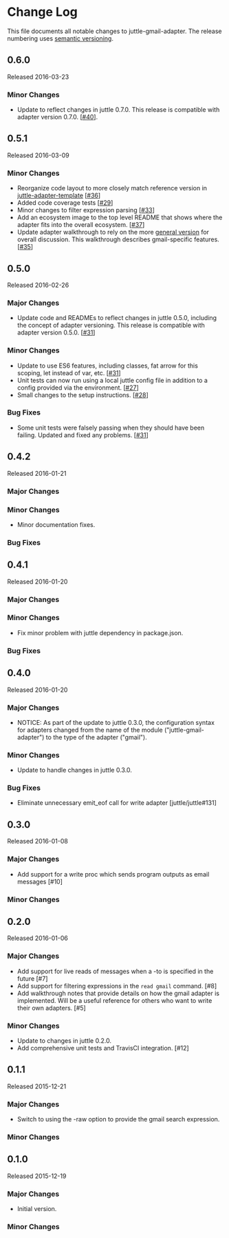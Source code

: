 # Change Log
This file documents all notable changes to juttle-gmail-adapter. The release numbering uses [semantic versioning](http://semver.org).

## 0.6.0
Released 2016-03-23

### Minor Changes
- Update to reflect changes in juttle 0.7.0. This release is compatible with adapter version 0.7.0. [[#40](https://github.com/juttle/juttle-gmail-adapter/pull/40)].

## 0.5.1
Released 2016-03-09

### Minor Changes
- Reorganize code layout to more closely match reference version in [juttle-adapter-template](https://github.com/juttle/juttle-adapter-template) [[#36](https://github.com/juttle/juttle-gmail-adapter/pull/36)]
- Added code coverage tests [[#29](https://github.com/juttle/juttle-gmail-adapter/issues/29)]
- Minor changes to filter expression parsing [[#33](https://github.com/juttle/juttle-gmail-adapter/pull/33)]
- Add an ecosystem image to the top level README that shows where the adapter fits into the overall ecosystem. [[#37](https://github.com/juttle/juttle-gmail-adapter/pull/37)]
- Update adapter walkthrough to rely on the more [general version](https://github.com/juttle/juttle/blob/master/docs/adapters/adapter_api.md) for overall discussion. This walkthrough describes gmail-specific features. [[#35](https://github.com/juttle/juttle-gmail-adapter/pull/35)]

## 0.5.0
Released 2016-02-26

### Major Changes
- Update code and READMEs to reflect changes in juttle 0.5.0, including the concept of adapter versioning. This release is compatible with adapter version 0.5.0. [[#31](https://github.com/juttle/juttle-gmail-adapter/pull/31)]

### Minor Changes
- Update to use ES6 features, including classes, fat arrow for this scoping, let instead of var, etc. [[#31](https://github.com/juttle/juttle-gmail-adapter/pull/31)]
- Unit tests can now run using a local juttle config file in addition to a config provided via the environment. [[#27](https://github.com/juttle/juttle-gmail-adapter/pull/27)]
- Small changes to the setup instructions. [[#28](https://github.com/juttle/juttle-gmail-adapter/pull/28)]

### Bug Fixes
- Some unit tests were falsely passing when they should have been failing. Updated and fixed any problems. [[#31](https://github.com/juttle/juttle-gmail-adapter/pull/31)]

## 0.4.2
Released 2016-01-21

### Major Changes

### Minor Changes
 - Minor documentation fixes.

### Bug Fixes

## 0.4.1
Released 2016-01-20

### Major Changes

### Minor Changes
 - Fix minor problem with juttle dependency in package.json.

### Bug Fixes

## 0.4.0
Released 2016-01-20

### Major Changes
 - NOTICE: As part of the update to juttle 0.3.0, the configuration syntax for adapters changed from the name of the module ("juttle-gmail-adapter") to the type of the adapter ("gmail").

### Minor Changes
- Update to handle changes in juttle 0.3.0.

### Bug Fixes
- Eliminate unnecessary emit_eof call for write adapter [juttle/juttle#131]

## 0.3.0
Released 2016-01-08

### Major Changes
- Add support for a write proc which sends program outputs as email messages [#10]

### Minor Changes

## 0.2.0
Released 2016-01-06

### Major Changes
- Add support for live reads of messages when a -to is specified in the future [#7]
- Add support for filtering expressions in the ``read gmail`` command. [#8]
- Add walkthrough notes that provide details on how the gmail adapter is implemented. Will be a useful reference for others who want to write their own adapters. [#5]

### Minor Changes
- Update to changes in juttle 0.2.0.
- Add comprehensive unit tests and TravisCI integration. [#12]

## 0.1.1
Released 2015-12-21

### Major Changes
- Switch to using the -raw option to provide the gmail search expression.

### Minor Changes

## 0.1.0
Released 2015-12-19

### Major Changes
- Initial version.

### Minor Changes
